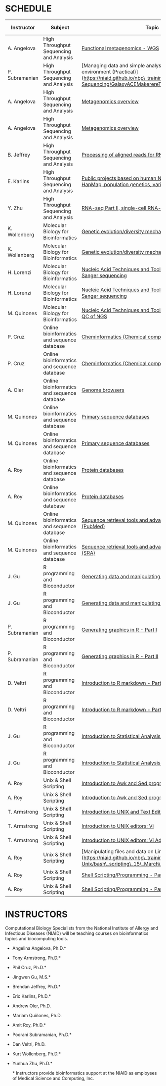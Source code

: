 # SCHEDULE

| Instructor     | Subject                                     | Topic                                                                                                                                                                                                            | Originally Taught | Video Link                                                    |
| -------------- | ------------------------------------------- | ---------------------------------------------------------------------------------------------------------------------------------------------------------------------------------------------------------------- | -------------------- | ------------------------------------------------------------- |
| A. Angelova    | High Throughput Sequencing and Analysis     | [Functional metagenomics - WGS](https://niaid.github.io/nbp\_training\_resources/MSB7105-Sequencing/metagenomics\_practical.zip)                                                                               | 12-Apr-2021          | [https://youtu.be/Y\_xkjHniyGs](https://youtu.be/Y_xkjHniyGs) |
| P. Subramanian | High Throughput Sequencing and Analysis     | [Managing data and simple analyses in the Galaxy cyber-environment (Practical)](https://niaid.github.io/nbp\_training\_resources/MSB7105-Sequencing/GalaxyACEMakerereTraining\_22Mar2021.html]                 | 22-Mar-2021          | [https://youtu.be/SE0yjXMvQXk](https://youtu.be/SE0yjXMvQXk)  |
| A. Angelova    | High Throughput Sequencing and Analysis     | [Metagenomics overview ](https://niaid.github.io/nbp\_training\_resources/MSB7105-Sequencing/10-Mar-2021\_WGS-Metagenomics\_16S.pdf)                                                                           | 10-Mar-2021          | [https://youtu.be/UrIyWtOwLwg](https://youtu.be/UrIyWtOwLwg)  |
| A. Angelova    | High Throughput Sequencing and Analysis     | [Metagenomics overview ](https://niaid.github.io/nbp\_training\_resources/MSB7105-Sequencing/08-April-2021\_MSB7105\_Metagenomics.pdf)                                                                         | 08-Apr-2021          | [https://youtu.be/DsVnaD8QeSo](https://youtu.be/DsVnaD8QeSo)  |
| B. Jeffrey     | High Throughput Sequencing and Analysis     | [Processing of aligned reads for RNA-seq](https://niaid.github.io/nbp\_training\_resources/MSB7105-Sequencing/03-Mar-2021\_RNAseq-main.zip)                                                                    | 03-Mar-2021          | [https://youtu.be/HSyiNSA1u-0](https://youtu.be/HSyiNSA1u-0)  |
| E. Karlins     | High Throughput Sequencing and Analysis     | [Public projects based on human NGS data (Human genome, HapMap, population genetics, variations…)](https://niaid.github.io/nbp\_training\_resources/MSB7105-Sequencing/24-Feb-2021\_Public\_NGS\_Projects.pdf) | 24-Feb-2021          | [https://youtu.be/ja7HrcqFf5E](https://youtu.be/ja7HrcqFf5E)  |
| Y. Zhu         | High Throughput Sequencing and Analysis     | [RNA-seq Part II, single-cell RNA-seq & pathway analysis](https://niaid.github.io/nbp\_training\_resources/MSB7105-Sequencing/05-Mar-2021\_singleCellRNA-seq.pdf)                                              | 05-Mar-2021          | [https://youtu.be/EZwgYT\_r0QY](https://youtu.be/EZwgYT_r0QY) |
| K. Wollenberg  | Molecular Biology for Bioinformatics        | [Genetic evolution/diversity mechanisms - Part I](https://niaid.github.io/nbp\_training\_resources/MSB7101-MolBiol/GeneticEvolutionDiversityMechanisms.pdf)                                                    | 14-Apr-2021          | [https://youtu.be/AgPFaJiikiw](https://youtu.be/AgPFaJiikiw)  |
| K. Wollenberg  | Molecular Biology for Bioinformatics        | [Genetic evolution/diversity mechanisms - Part II](https://niaid.github.io/nbp\_training\_resources/MSB7101-MolBiol/GeneticEvolutionDiversityMechanisms.pdf)                                                   | 19-Apr-2021          | [https://youtu.be/g3nSz1iTBnY](https://youtu.be/g3nSz1iTBnY)  |
| H. Lorenzi     | Molecular Biology for Bioinformatics        | [Nucleic Acid Techniques and Tools 1: Intro to NGS and Sanger sequencing](https://niaid.github.io/nbp\_training\_resources/MSB7101-MolBiol/Introduction\_to\_NGS\_ACE\_small\_02-Mar-2021.pdf)                 | 26-Feb-2021          | [https://youtu.be/tqGIeQlzcGc](https://youtu.be/tqGIeQlzcGc)  |
| H. Lorenzi     | Molecular Biology for Bioinformatics        | [Nucleic Acid Techniques and Tools 1: Intro to NGS and Sanger sequencing](https://niaid.github.io/nbp\_training\_resources/MSB7101-MolBiol/Introduction\_to\_NGS\_ACE\_small\_02-Mar-2021.pdf)                 | 02-Mar-2021          | [https://youtu.be/7DkUxAYHrpU](https://youtu.be/7DkUxAYHrpU)  |
| M. Quinones    | Molecular Biology for Bioinformatics        | [Nucleic Acid Techniques and Tools 2: Practical on Sanger or QC of NGS](https://niaid.github.io/nbp\_training\_resources/MSB7101-MolBiol/MolecularBiology\_22-April-2021.zip)                                  | 22-Apr-2021          | [https://youtu.be/qHS1\_re8M5Y](https://youtu.be/qHS1_re8M5Y) |
| P. Cruz        | Online bioinformatics and sequence database | [Cheminformatics (Chemical compound – drug discovery)](https://niaid.github.io/nbp\_training\_resources/MSB7104-SequenceDatabase/Cheminformatics.zip)                                                          | 27-Apr-2021          | [https://youtu.be/Rqs4uOGGUI0](https://youtu.be/Rqs4uOGGUI0)  |
| P. Cruz        | Online bioinformatics and sequence database | [Cheminformatics (Chemical compound – drug discovery)](https://niaid.github.io/nbp\_training\_resources/MSB7104-SequenceDatabase/Cheminformatics.zip)                                                          | 28-Apr-2021          | [https://youtu.be/YsK9hI7Lj\_0](https://youtu.be/YsK9hI7Lj_0) |
| A. Oler        | Online bioinformatics and sequence database | [Genome browsers](https://niaid.github.io/nbp\_training\_resources/MSB7104-SequenceDatabase/Genome-Browsers-main\_23Feb2021.zip)                                                                               | 23-Feb-2021          | [https://youtu.be/ojsOS4t0Epk](https://youtu.be/ojsOS4t0Epk)  |
| M. Quinones    | Online bioinformatics and sequence database | [Primary sequence databases](https://niaid.github.io/nbp\_training\_resources/MSB7104-SequenceDatabase/Sequence\_databases\_partI\_and\_partII\_04-08-Mar-2021.pdf)                                            | 04-Mar-2021          | [https://youtu.be/L2QCurau8sw](https://youtu.be/L2QCurau8sw)  |
| M. Quinones    | Online bioinformatics and sequence database | [Primary sequence databases](https://niaid.github.io/nbp\_training\_resources/MSB7104-SequenceDatabase/Sequence\_databases\_partI\_and\_partII\_04-08-Mar-2021.pdf)                                            | 08-Mar-2021          | [https://youtu.be/wZ83jaHNa4E](https://youtu.be/wZ83jaHNa4E)  |
| A. Roy         | Online bioinformatics and sequence database | [Protein databases](https://niaid.github.io/nbp\_training\_resources/MSB7103-Unix/Uniprot\_06\_April\_2021.pptx)                                                                                               | 06-Apr-2021          | [https://youtu.be/Ur4k7nItmK8](https://youtu.be/Ur4k7nItmK8)  |
| A. Roy         | Online bioinformatics and sequence database | [Protein databases](https://niaid.github.io/nbp\_training\_resources/MSB7103-Unix/Uniprot\_06\_April\_2021.pptx)                                                                                               | 07-Apr-2021          | [https://youtu.be/YG3Wg0JaFaY](https://youtu.be/YG3Wg0JaFaY)  |
| M. Quinones    | Online bioinformatics and sequence database | [Sequence retrieval tools and advanced literature search (PubMed)](https://niaid.github.io/nbp\_training\_resources/MSB7104-SequenceDatabase/PubMed\_search\_15-April-2021.pdf)                                | 15-Apr-2021          | [https://youtu.be/Y8XPMVM1Ykc](https://youtu.be/Y8XPMVM1Ykc)  |
| M. Quinones    | Online bioinformatics and sequence database | [Sequence retrieval tools and advanced literature search (SRA) ](https://niaid.github.io/nbp\_training\_resources/MSB7104-SequenceDatabase/Sequence\_retrieval\_21-April-2021.pdf)                             | 21-Apr-2021          | [https://youtu.be/oanj7AeZBJA](https://youtu.be/oanj7AeZBJA)  |
| J. Gu          | R programming and Bioconductor              | [Generating data and manipulating objects](https://niaid.github.io/nbp\_training\_resources/MSB7102-RProgramming/09-Mar-2021\_part1\_Introduction\_to\_R.zip)                                                  | 09-Mar-2021          | [https://youtu.be/CG73IzLS9b4](https://youtu.be/CG73IzLS9b4)  |
| J. Gu          | R programming and Bioconductor              | [Generating data and manipulating objects](https://niaid.github.io/nbp\_training\_resources/MSB7102-RProgramming/09-Mar-2021\_part1\_Introduction\_to\_R.zip)                                                  | 16-Mar-2021          | [https://youtu.be/Rf\_W8r6c9VM](https://youtu.be/Rf_W8r6c9VM) |
| P. Subramanian | R programming and Bioconductor              | [Generating graphics in R - Part I](https://niaid.github.io/nbp\_training\_resources/MSB7102-RProgramming/12-Mar-2021\_r\_graphics\_part1plus.zip)                                                             | 12-Mar-2021          | [https://youtu.be/ex41xNHxD3w](https://youtu.be/ex41xNHxD3w)  |
| P. Subramanian | R programming and Bioconductor              | [Generating graphics in R - Part II](https://niaid.github.io/nbp\_training\_resources/MSB7102-RProgramming/12-Mar-2021\_r\_graphics\_part1plus.zip)                                                            | 26-Mar-2021          | [https://youtu.be/edyCfE96yP8](https://youtu.be/edyCfE96yP8)  |
| D. Veltri      | R programming and Bioconductor              | [Introduction to R markdown - Part I](https://niaid.github.io/nbp\_training\_resources/MSB7102-RProgramming/intro-to-rmarkdown.zip)                                                                            | 24-Mar-2021          | [https://youtu.be/WtRymLiP6Lw](https://youtu.be/WtRymLiP6Lw)  |
| D. Veltri      | R programming and Bioconductor              | [Introduction to R markdown - Part II](https://niaid.github.io/nbp\_training\_resources/MSB7102-RProgramming/intro-to-rmarkdown.zip)                                                                           | 13-Apr-2021          | [https://youtu.be/mehiEnvV\_DA](https://youtu.be/mehiEnvV_DA) |
| J. Gu          | R programming and Bioconductor              | [Introduction to Statistical Analysis in R - Part I](https://niaid.github.io/nbp\_training\_resources/MSB7102-RProgramming/stat\_programming.zip)                                                              | 31-Mar-2021          | [https://youtu.be/4ifqp3T1r1M](https://youtu.be/4ifqp3T1r1M)  |
| J. Gu          | R programming and Bioconductor              | [Introduction to Statistical Analysis in R - Part II](https://niaid.github.io/nbp\_training\_resources/MSB7102-RProgramming/stat\_programming.zip)                                                             | 05-Apr-2021          | [https://youtu.be/1\_wcKq-U8wU](https://youtu.be/1_wcKq-U8wU) |
| A. Roy         | Unix & Shell Scripting                      | [Introduction to Awk and Sed programming - Part I](https://niaid.github.io/nbp\_training\_resources/MSB7103-Unix/sed\_awk\_29\_March\_2021.zip)                                                                | 29-Mar-2021          | [https://youtu.be/meuxCpANEZw](https://youtu.be/meuxCpANEZw)  |
| A. Roy         | Unix & Shell Scripting                      | [Introduction to Awk and Sed programming - Part II](https://niaid.github.io/nbp\_training\_resources/MSB7103-Unix/sed\_awk\_29\_March\_2021.zip)                                                               | 30-Mar-2021          | [https://youtu.be/t49TP4Ie1zU](https://youtu.be/t49TP4Ie1zU)  |
| T. Armstrong   | Unix & Shell Scripting                      | [Introduction to UNIX and Text Editing](https://niaid.github.io/nbp\_training\_resources/MSB7103-Unix/Intro\_to\_Unix\_25\_Feb\_2021.pdf)                                                                      | 25-Feb-2021          | [https://youtu.be/DWE\_fC7OVMM](https://youtu.be/DWE_fC7OVMM) |
| T. Armstrong   | Unix & Shell Scripting                      | [Introduction to UNIX editors: Vi](https://niaid.github.io/nbp\_training\_resources/MSB7103-Unix/Intro\_to\_Vi\_March\_2021.zip)                                                                               | 01-Mar-2021          | [https://youtu.be/Ob-USkwBGzg](https://youtu.be/Ob-USkwBGzg)  |
| T. Armstrong   | Unix & Shell Scripting                      | [Introduction to UNIX editors: Vi Advanced Topics](https://niaid.github.io/nbp\_training\_resources/MSB7103-Unix/Intro\_to\_Vi\_March\_2021.zip)                                                               | 11-Mar-2021          | [https://youtu.be/5Rkmb1S372U](https://youtu.be/5Rkmb1S372U)  |
| A. Roy         | Unix & Shell Scripting                      | [Manipulating files and data on Linux)(https://niaid.github.io/nbp\_training\_resources/MSB7103-Unix/bash\_scripting\_15\_March\_2021.zip)                                                                     | 15-Mar-2021          | [https://youtu.be/ncZWthSkr2I](https://youtu.be/ncZWthSkr2I)  |
| A. Roy         | Unix & Shell Scripting                      | [Shell Scripting/Programming - Part I](https://niaid.github.io/nbp\_training\_resources/MSB7103-Unix/bash\_scripting\_19\_March\_2021.zip)                                                                     | 19-Mar-2021          | [https://youtu.be/OGmB37OakpY](https://youtu.be/OGmB37OakpY)  |
| A. Roy         | Unix & Shell Scripting                      | [Shell Scripting/Programming - Part II](https://niaid.github.io/nbp\_training\_resources/MSB7103-Unix/bash\_scripting\_19\_March\_2021.zip)                                                                    | 23-Mar-2021          | [https://youtu.be/le\_hsg-i1z0](https://youtu.be/le_hsg-i1z0) |

# INSTRUCTORS
Computational Biology Specialists from the National Institute of Allergy and Infectious Diseases (NIAID) will be teaching courses on bioinformatics topics and biocomputing tools.

- Angelina Angelova, Ph.D.\*
- Tony Armstrong, Ph.D.\*
- Phil Cruz, Ph.D.\*
- Jingwen Gu, M.S.\*
- Brendan Jeffrey, Ph.D.\*
- Eric Karlins, Ph.D.\*
- Andrew Oler, Ph.D.
- Mariam Quiñones, Ph.D.
- Amit Roy, Ph.D.\*
- Poorani Subramanian, Ph.D.\*
- Dan Veltri, Ph.D.
- Kurt Wollenberg, Ph.D.\*
- Yunhua Zhu, Ph.D.\*

	\* Instructors provide bioinformatics support at the NIAID as employees of Medical Science and Computing, Inc.
